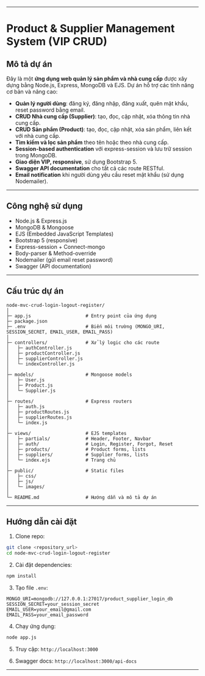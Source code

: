 
---

# Product & Supplier Management System (VIP CRUD)

## Mô tả dự án

Đây là một **ứng dụng web quản lý sản phẩm và nhà cung cấp** được xây dựng bằng Node.js, Express, MongoDB và EJS. Dự án hỗ trợ các tính năng cơ bản và nâng cao:

* **Quản lý người dùng**: đăng ký, đăng nhập, đăng xuất, quên mật khẩu, reset password bằng email.
* **CRUD Nhà cung cấp (Supplier)**: tạo, đọc, cập nhật, xóa thông tin nhà cung cấp.
* **CRUD Sản phẩm (Product)**: tạo, đọc, cập nhật, xóa sản phẩm, liên kết với nhà cung cấp.
* **Tìm kiếm và lọc sản phẩm** theo tên hoặc theo nhà cung cấp.
* **Session-based authentication** với express-session và lưu trữ session trong MongoDB.
* **Giao diện VIP, responsive**, sử dụng Bootstrap 5.
* **Swagger API documentation** cho tất cả các route RESTful.
* **Email notification** khi người dùng yêu cầu reset mật khẩu (sử dụng Nodemailer).

---

## Công nghệ sử dụng

* Node.js & Express.js
* MongoDB & Mongoose
* EJS (Embedded JavaScript Templates)
* Bootstrap 5 (responsive)
* Express-session + Connect-mongo
* Body-parser & Method-override
* Nodemailer (gửi email reset password)
* Swagger (API documentation)

---

## Cấu trúc dự án

```
node-mvc-crud-login-logout-register/
│
├─ app.js                    # Entry point của ứng dụng
├─ package.json
├─ .env                      # Biến môi trường (MONGO_URI, SESSION_SECRET, EMAIL_USER, EMAIL_PASS)
│
├─ controllers/              # Xử lý logic cho các route
│   ├─ authController.js
│   ├─ productController.js
│   ├─ supplierController.js
│   └─ indexController.js
│
├─ models/                   # Mongoose models
│   ├─ User.js
│   ├─ Product.js
│   └─ Supplier.js
│
├─ routes/                   # Express routers
│   ├─ auth.js
│   ├─ productRoutes.js
│   ├─ supplierRoutes.js
│   └─ index.js
│
├─ views/                    # EJS templates
│   ├─ partials/             # Header, Footer, Navbar
│   ├─ auth/                 # Login, Register, Forgot, Reset
│   ├─ products/             # Product forms, lists
│   ├─ suppliers/            # Supplier forms, lists
│   └─ index.ejs             # Trang chủ
│
├─ public/                   # Static files
│   ├─ css/
│   ├─ js/
│   └─ images/
│
└─ README.md                 # Hướng dẫn và mô tả dự án
```

---

## Hướng dẫn cài đặt

1. Clone repo:

```bash
git clone <repository_url>
cd node-mvc-crud-login-logout-register
```

2. Cài đặt dependencies:

```bash
npm install
```

3. Tạo file `.env`:

```
MONGO_URI=mongodb://127.0.0.1:27017/product_supplier_login_db
SESSION_SECRET=your_session_secret
EMAIL_USER=your_email@gmail.com
EMAIL_PASS=your_email_password
```

4. Chạy ứng dụng:

```bash
node app.js
```

5. Truy cập: `http://localhost:3000`

6. Swagger docs: `http://localhost:3000/api-docs`

---


